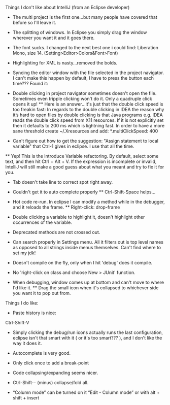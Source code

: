 Things I don't like about IntelliJ (from an Eclipse developer)

* The multi project is the first one...but many people have covered that before so I'll leave it.

* The splitting of windows.  In Eclipse you simply drag the window wherever you want it and it goes there.

* The font sucks.  I changed to the next best one i could find: Liberation Mono, size 14. (Setting>Editor>Colors&Font>Font)

* Highlighting for XML is nasty...removed the bolds.

* Syncing the editor window with the file selected in the project navigator.  I can't make this happen by default, I have to press the button each time???  Found it: 

* Double clicking in project navigator sometimes doesn't open the file.  Sometimes even tripple clicking won't do it.  Only a quadruple click opens it up!
** Here is an answer...it's just that the double click speed is too freakin fast: In regards to the double clicking in IDEA the reason why it’s hard to open files by double clicking is that Java programs e.g. IDEA reads the double click speed from X11 resources. If it is not explicitly set then it defaults to 200 ms which is lightning fast.
In order to have a more sane threshold create ~/.Xresources and add:
*.multiClickSpeed: 400 


* Can't figure out how to get the suggestion: "Assign statement to local variable" that Ctrl-1 gives in eclipse.  I use that all the time.

** Yep! This is the Introduce Variable refactoring. By default, select some text, and then hit Ctrl + Alt + V. If the expression is incomplete or invalid, IntelliJ will still make a good guess about what you meant and try to fix it for you.

* Tab doesn't take line to correct spot right away.

* Couldn't get it to auto complete properly
** Ctrl-Shift-Space helps...

* Hot code re-run.  In eclipse I can modify a method while in the debugger, and it reloads the frame.
** Right-click: drop-frame

* Double clicking a variable to highlight it, doesn't highlight other occurrences of the variable.

* Deprecated methods are not crossed out.

* Can search properly in Settings menu.  All it filters out is top
  level names as opposed to all strings inside menus themselves.
  Can't find where to set my jdk!

* Doesn't compile on the fly, only when I hit 'debug' does it compile.

* No 'right-click on class and choose New > JUnit' function.

* When debugging, window comes up at bottom and can't move to where
  I'd like it.
** Drag the small icon when it's collapsed to whichever side you want
  it to pop out from.

Things I do like:

* Paste history is nice:

Ctrl-Shift-V

* Simply clicking the debug/run icons actually runs the last configuration, eclipse isn't that smart with it ( or it's too smart??? ), and I don't like the way it does it.

* Autocomplete is very good.

* Only click once to add a break-point

* Code collapsing/expanding seems nicer.

* Ctrl-Shift-- (minus) collapse/fold all.

* “Column mode” can be turned on it “Edit - Column mode” or with alt + shift + insert
